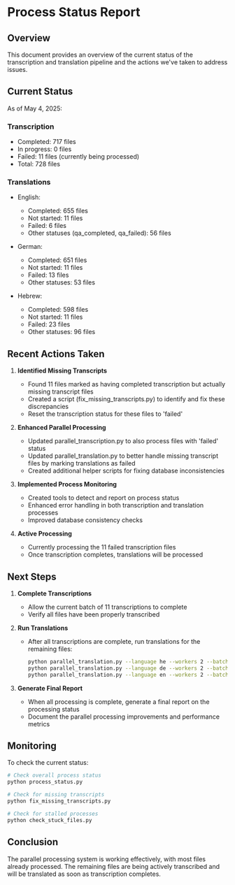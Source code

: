 # Process Status Report

## Overview

This document provides an overview of the current status of the transcription and translation pipeline and the actions we've taken to address issues.

## Current Status

As of May 4, 2025:

### Transcription
- Completed: 717 files
- In progress: 0 files
- Failed: 11 files (currently being processed)
- Total: 728 files

### Translations
- English:
  - Completed: 655 files
  - Not started: 11 files
  - Failed: 6 files
  - Other statuses (qa_completed, qa_failed): 56 files

- German:
  - Completed: 651 files
  - Not started: 11 files
  - Failed: 13 files
  - Other statuses: 53 files

- Hebrew:
  - Completed: 598 files
  - Not started: 11 files
  - Failed: 23 files
  - Other statuses: 96 files

## Recent Actions Taken

1. **Identified Missing Transcripts**
   - Found 11 files marked as having completed transcription but actually missing transcript files
   - Created a script (fix_missing_transcripts.py) to identify and fix these discrepancies
   - Reset the transcription status for these files to 'failed'

2. **Enhanced Parallel Processing**
   - Updated parallel_transcription.py to also process files with 'failed' status
   - Updated parallel_translation.py to better handle missing transcript files by marking translations as failed
   - Created additional helper scripts for fixing database inconsistencies

3. **Implemented Process Monitoring**
   - Created tools to detect and report on process status
   - Enhanced error handling in both transcription and translation processes
   - Improved database consistency checks

4. **Active Processing**
   - Currently processing the 11 failed transcription files
   - Once transcription completes, translations will be processed

## Next Steps

1. **Complete Transcriptions**
   - Allow the current batch of 11 transcriptions to complete
   - Verify all files have been properly transcribed

2. **Run Translations**
   - After all transcriptions are complete, run translations for the remaining files:
     ```bash
     python parallel_translation.py --language he --workers 2 --batch-size 10
     python parallel_translation.py --language de --workers 2 --batch-size 10
     python parallel_translation.py --language en --workers 2 --batch-size 10
     ```

3. **Generate Final Report**
   - When all processing is complete, generate a final report on the processing status
   - Document the parallel processing improvements and performance metrics

## Monitoring

To check the current status:

```bash
# Check overall process status
python process_status.py

# Check for missing transcripts
python fix_missing_transcripts.py

# Check for stalled processes
python check_stuck_files.py
```

## Conclusion

The parallel processing system is working effectively, with most files already processed. The remaining files are being actively transcribed and will be translated as soon as transcription completes.